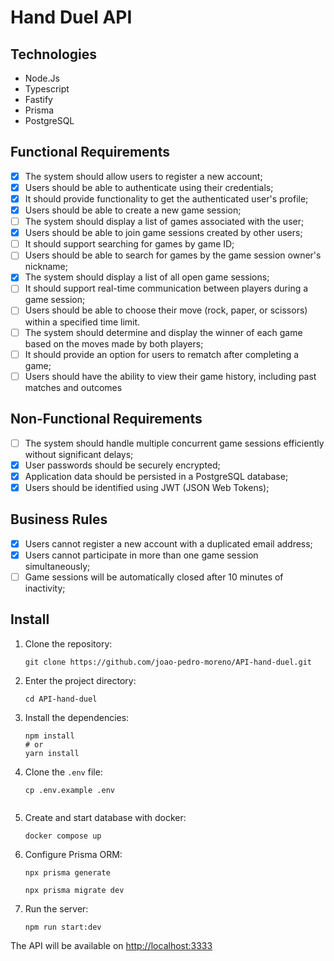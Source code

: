 # Hand Duel API

## Technologies

- Node.Js
- Typescript
- Fastify
- Prisma
- PostgreSQL

## Functional Requirements

- [x] The system should allow users to register a new account;
- [x] Users should be able to authenticate using their credentials;
- [x] It should provide functionality to get the authenticated user's profile;
- [x] Users should be able to create a new game session;
- [ ] The system should display a list of games associated with the user;
- [x] Users should be able to join game sessions created by other users;
- [ ] It should support searching for games by game ID;
- [ ] Users should be able to search for games by the game session owner's nickname;
- [x] The system should display a list of all open game sessions;
- [ ] It should support real-time communication between players during a game session;
- [ ] Users should be able to choose their move (rock, paper, or scissors) within a specified time limit.
- [ ] The system should determine and display the winner of each game based on the moves made by both players;
- [ ] It should provide an option for users to rematch after completing a game;
- [ ] Users should have the ability to view their game history, including past matches and outcomes

## Non-Functional Requirements

- [ ] The system should handle multiple concurrent game sessions efficiently without significant delays;
- [x] User passwords should be securely encrypted;
- [x] Application data should be persisted in a PostgreSQL database;
- [x] Users should be identified using JWT (JSON Web Tokens);

## Business Rules

- [x] Users cannot register a new account with a duplicated email address;
- [x] Users cannot participate in more than one game session simultaneously;
- [ ] Game sessions will be automatically closed after 10 minutes of inactivity;

## Install

1. Clone the repository:

    ```shell
    git clone https://github.com/joao-pedro-moreno/API-hand-duel.git
    ```

2. Enter the project directory:

    ```shell
    cd API-hand-duel
    ```

3. Install the dependencies:

    ```shell
    npm install
    # or
    yarn install
    ```

4. Clone the ``.env`` file:

    ```shell
    cp .env.example .env
  
    ```

5. Create and start database with docker:

    ```shell
    docker compose up
    ```

6. Configure Prisma ORM:

    ```shell
    npx prisma generate

    npx prisma migrate dev
    ```

7. Run the server:

    ```shell
    npm run start:dev
    ```

The API will be available on <http://localhost:3333>
